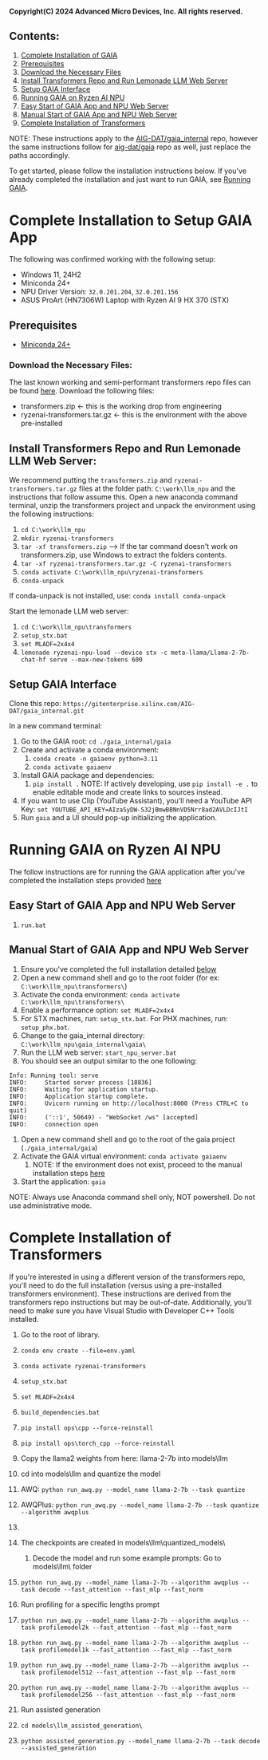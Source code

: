 #### Copyright(C) 2024 Advanced Micro Devices, Inc. All rights reserved.

## Contents:

1. [Complete Installation of GAIA](#complete-installation-to-setup-gaia-app)
1. [Prerequisites](#prerequisites)
1. [Download the Necessary Files](#download-the-necessary-files)
1. [Install Transformers Repo and Run Lemonade LLM Web Server](#install-transformers-repo-and-run-lemonade-llm-web-server)
1. [Setup GAIA Interface](#setup-gaia-interface)
1. [Running GAIA on Ryzen AI NPU](#running-gaia-on-ryzen-ai-npu)
1. [Easy Start of GAIA App and NPU Web Server](#easy-start-of-gaia-app-and-npu-web-server)
1. [Manual Start of GAIA App and NPU Web Server](#manual-start-of-gaia-app-and-npu-web-server)
1. [Complete Installation of Transformers](#complete-installation-of-transformers)

NOTE: These instructions apply to the [AIG-DAT/gaia_internal](https://gitenterprise.xilinx.com/AIG-DAT/gaia_internal.git) repo, however the same instructions follow for [aig-dat/gaia](https://github.com/aigdat/gaia.git) repo as well, just replace the paths accordingly.

To get started, please follow the installation instructions below. If you've already completed the installation and just want to run GAIA, see [Running GAIA](#running-gaia-on-ryzen-ai-npu).

# Complete Installation to Setup GAIA App

The following was confirmed working with the following setup:

* Windows 11, 24H2
* Miniconda 24+
* NPU Driver Version: `32.0.201.204`, `32.0.201.156`
* ASUS ProArt (HN7306W) Laptop with Ryzen AI 9 HX 370 (STX)

## Prerequisites

* [Miniconda 24+](https://docs.anaconda.com/free/miniconda/)

### Download the Necessary Files:
The last known working and semi-performant transformers repo files can be found [here](https://amdcloud.sharepoint.com/:f:/s/AIM/Ent2aChXKxJEhii0rtLp76QBJesG90InAgdI0Vmco8-puw?e=ph8WiF). Download the following files:

* transformers.zip <- this is the working drop from engineering
* ryzenai-transformers.tar.gz <- this is the environment with the above pre-installed

## Install Transformers Repo and Run Lemonade LLM Web Server:

We recommend putting the `transformers.zip` and `ryzenai-transformers.tar.gz` files at the folder path: `C:\work\llm_npu` and the instructions that follow assume this.
Open a new anaconda command terminal, unzip the transformers project and unpack the environment using the following instructions:

1. `cd C:\work\llm_npu`
1. `mkdir ryzenai-transformers`
1. `tar -xf transformers.zip`  --> If the tar command doesn't work on transformers.zip, use Windows to extract the folders contents.
1. `tar -xf ryzenai-transformers.tar.gz -C ryzenai-transformers`
1. `conda activate C:\work\llm_npu\ryzenai-transformers`
1. `conda-unpack`

If conda-unpack is not installed, use: `conda install conda-unpack`

Start the lemonade LLM web server:

1. `cd C:\work\llm_npu\transformers`
1. `setup_stx.bat`
1. `set MLADF=2x4x4`
1. `lemonade ryzenai-npu-load --device stx -c meta-llama/Llama-2-7b-chat-hf serve --max-new-tokens 600`

## Setup GAIA Interface

Clone this repo:
`https://gitenterprise.xilinx.com/AIG-DAT/gaia_internal.git`

In a new command terminal:

1. Go to the GAIA root: `cd ./gaia_internal/gaia`
1. Create and activate a conda environment:
    1. `conda create -n gaiaenv python=3.11`
    1. `conda activate gaiaenv`
1. Install GAIA package and dependencies:
    1. `pip install .`
    NOTE: If actively developing, use `pip install -e .` to enable editable mode and create links to sources instead.
1. If you want to use Clip (YouTube Assistant), you'll need a YouTube API Key:
`set YOUTUBE_API_KEY=AIzaSyDW-S32jBmwBBNnVD5Nrr8ad2AVLDcIJtI`
1. Run `gaia` and a UI should pop-up initializing the application.


# Running GAIA on Ryzen AI NPU

The follow instructions are for running the GAIA application after you've completed the installation steps provided [here](#complete-installation-to-setup-gaia-app)

## Easy Start of GAIA App and NPU Web Server

1. `run.bat`

## Manual Start of GAIA App and NPU Web Server

1. Ensure you've completed the full installation detailed [below](#complete-installation-to-setup-gaia-app)
1. Open a new command shell and go to the root <transformers> folder (for ex: `C:\work\llm_npu\transformers\`)
1. Activate the conda environment: `conda activate C:\work\llm_npu\transformers\`
1. Enable a performance option: `set MLADF=2x4x4`
1. For STX machines, run: `setup_stx.bat`. For PHX machines, run: `setup_phx.bat`.
1. Change to the gaia_internal directory: `C:\work\llm_npu\gaia_internal\gaia\`
1. Run the LLM web server: `start_npu_server.bat`
1. You should see an output similar to the one following:

```
Info: Running tool: serve
INFO:     Started server process [18836]
INFO:     Waiting for application startup.
INFO:     Application startup complete.
INFO:     Uvicorn running on http://localhost:8000 (Press CTRL+C to quit)
INFO:     ('::1', 50649) - "WebSocket /ws" [accepted]
INFO:     connection open
```
1. Open a new command shell and go to the root of the gaia project (`./gaia_internal/gaia`)
1. Activate the GAIA virtual environment: `conda activate gaiaenv`
    1. NOTE: If the environment does not exist, proceed to the manual installation steps [here](#complete-installation-to-setup-gaia-app)
1. Start the application: `gaia`

NOTE: Always use Anaconda command shell only, NOT powershell. Do not use administrative mode.


# Complete Installation of Transformers

If you're interested in using a different version of the transformers repo, you'll need to do the full installation (versus using a pre-installed transformers environment). These instructions are derived from the transformers repo instructions but may be out-of-date. Additionally, you'll need to make sure you have Visual Studio with Developer C++ Tools installed.

1. Go to the root of <transformers> library.
1. `conda env create --file=env.yaml`
1. `conda activate ryzenai-transformers`
1. `setup_stx.bat`
1. `set MLADF=2x4x4`
1. `build_dependencies.bat`
1. `pip install ops\cpp --force-reinstall`
1. `pip install ops\torch_cpp --force-reinstall`

1. Copy the llama2 weights from here: llama-2-7b  into models\llm
1. cd into models\llm and quantize the model
1. AWQ:  `python run_awq.py --model_name llama-2-7b --task quantize`
1. AWQPlus: `python run_awq.py --model_name llama-2-7b --task quantize --algorithm awqplus`
1. 
1. The checkpoints are created in models\llm\quantized_models\
    1. Decode the model and run some example prompts: Go to models\llm\ folder
1. `python run_awq.py --model_name llama-2-7b --algorithm awqplus --task decode --fast_attention --fast_mlp --fast_norm`

1. Run profiling for a specific lengths prompt
1. `python run_awq.py --model_name llama-2-7b --algorithm awqplus --task profilemodel2k --fast_attention --fast_mlp --fast_norm`
1. `python run_awq.py --model_name llama-2-7b --algorithm awqplus --task profilemodel1k --fast_attention --fast_mlp --fast_norm`
1. `python run_awq.py --model_name llama-2-7b --algorithm awqplus --task profilemodel512 --fast_attention --fast_mlp --fast_norm`
1. `python run_awq.py --model_name llama-2-7b --algorithm awqplus --task profilemodel256 --fast_attention --fast_mlp --fast_norm`

1. Run assisted generation
1. `cd models\llm_assisted_generation\`
1. `python assisted_generation.py --model_name llama-2-7b --task decode --assisted_generation`
